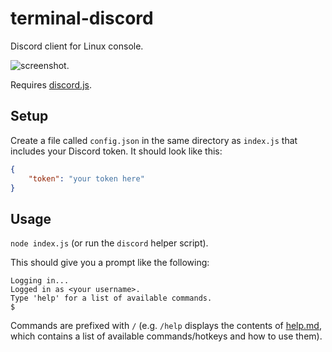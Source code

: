 # terminal-discord

Discord client for Linux console.

![screenshot](https://raw.githubusercontent.com/johnli0135/terminal-discord/master/screenshot.png).

Requires [discord.js](https://discord.js.org/).

## Setup

Create a file called `config.json` in the same directory as `index.js` that includes your Discord token. It should look like this:

```json
{
    "token": "your token here"
}
```

## Usage

`node index.js` (or run the `discord` helper script).

This should give you a prompt like the following:
```
Logging in...
Logged in as <your username>.
Type 'help' for a list of available commands.
$ 
```

Commands are prefixed with `/` (e.g. `/help` displays the contents of
[help.md](https://github.com/johnli0135/terminal-discord/blob/master/help.md),
which contains a list of available commands/hotkeys and how to use them).

